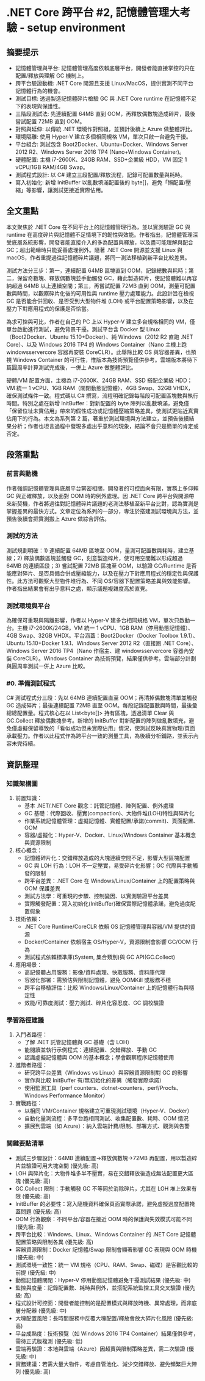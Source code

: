 # .NET Core 跨平台 #2, 記憶體管理大考驗 - setup environment

## 摘要提示
- 記憶體管理與平台: 記憶體管理高度依賴底層平台，開發者能直接掌控的只在配置/釋放與理解 GC 機制上。
- 跨平台驗證動機: .NET Core 開源且支援 Linux/MacOS，提供實測不同平台記憶體行為的機會。
- 測試目標: 透過製造記憶體碎片檢驗 GC 與 .NET Core runtime 在記憶體不足下的表現與保護性。
- 三階段測試法: 先連續配置 64MB 直到 OOM，再釋放偶數塊造成碎片，最後嘗試配置 72MB 直到 OOM。
- 對照與延伸: 以傳統 .NET 環境作對照組，並預計後續上 Azure 做整體評比。
- 環境隔離: 使用 Hyper‑V 建立多個相同規格 VM，單次只啟一台避免干擾。
- 平台組合: 測試包含 Boot2Docker、Ubuntu+Docker、Windows Server 2012 R2、Windows Server 2016 TP4 (Nano+Windows Container)。
- 硬體配置: 主機 i7-2600K、24GB RAM、SSD+企業級 HDD，VM 固定 1 vCPU/1GB RAM/4GB Swap。
- 測試程式設計: 以 C# 建立三段配置/釋放流程，記錄可配置數量與耗時。
- 寫入初始化: 新增 InitBuffer 以亂數填滿配置後的 byte[]，避免「懶配置/壓縮」等影響，讓測試更接近實際佔用。

## 全文重點
本文聚焦於 .NET Core 在不同平台上的記憶體管理行為，並以實測驗證 GC 與 runtime 在高度碎片與記憶體不足情境下的韌性與效能。作者指出，記憶體管理深受底層系統影響，開發者能直接介入的多為配置與釋放，以及盡可能理解與配合 GC；超出範疇時只能妥善處理例外。隨著 .NET Core 開源並支援 Linux 與 macOS，作者重提過往記憶體碎片議題，將同一測法移植到新平台比較差異。

測試方法分三步：第一，連續配置 64MB 區塊直到 OOM，記錄總數與耗時；第二，保留奇數塊、釋放偶數塊並手動觸發 GC，藉此製造碎片，使記憶體難以再容納超過 64MB 以上連續空間；第三，再嘗試配置 72MB 直到 OOM，測量可配置數與時間，以觀察碎片化後的可用性與 runtime 壓力處理能力。此設計旨在檢視 GC 是否能合併回收、是否受到大型物件堆 (LOH) 或平台配置策略影響，以及在壓力下對應用程式的保護是否恰當。

為求可控與可比，作者在自己的 PC 上以 Hyper‑V 建立多台規格相同的 VM，僅單台啟動進行測試，避免背景干擾。測試平台含 Docker 型 Linux（Boot2Docker、Ubuntu 15.10+Docker）、純 Windows（2012 R2 直跑 .NET Core）、以及 Windows 2016 TP4 的 Windows Container（Nano 主機上跑 windowsservercore 容器再安裝 CoreCLR）。此舉除比較 OS 與容器差異，也預視 Windows Container 的可行性，惟版本為技術預覽僅供參考。雲端版本將待下篇圓周率計算測試完成後，一併上 Azure 做整體評比。

硬體/VM 配置方面，主機為 i7-2600K、24GB RAM、SSD 搭配企業級 HDD；VM 統一 1 vCPU、1GB RAM（關閉動態記憶體）、4GB Swap、32GB VHDX，確保測試條件一致。程式碼以 C# 撰寫，流程明確記錄每階段可配置區塊數與執行時間。特別之處在新增 InitBuffer：對新配置的 byte 陣列以亂數填滿，避免僅「保留位址未實佔用」帶來的假性成功或記憶體壓縮策略差異，使測試更貼近真實佔用下的行為。本文為系列第 2 篇，著重於測試環境與方法建立，並預告後續結果分析；作者也坦言過程中發現多處出乎意料的現象，結論不會只是簡單的肯定或否定。

## 段落重點
### 前言與動機
作者強調記憶體管理與底層平台緊密相關，開發者的可控面向有限，實務上多仰賴 GC 與正確釋放，以及面對 OOM 時的例外處理。因 .NET Core 跨平台與開源帶來新契機，作者將過往對記憶體碎片議題的老測法移植至新平台比對，認為實測是掌握差異的最快方式。文章定位為系列的一部分，專注於搭建測試環境與方法，並預告後續會把實測搬上 Azure 做綜合評估。

### 測試的方法
測試規劃明確：1) 連續配置 64MB 區塊至 OOM，量測可配置數與耗時，建立基線；2) 釋放偶數區塊並觸發 GC，刻意製造碎片，使可用空間難以形成超過 64MB 的連續區段；3) 嘗試配置 72MB 區塊至 OOM，以驗證 GC/Runtime 是否能應對碎片、是否具備合併或壓縮能力，以及在壓力下對應用程式的穩定性與保護性。此方法可觀察大型物件堆行為、不同 OS/容器下配置策略差異與效能影響。作者指出結果會有出乎意料之處，顯示議題複雜度高於直覺。

### 測試環境與平台
為確保可重現與隔離影響，作者以 Hyper‑V 建多台相同規格 VM，單次只啟動一台。主機 i7-2600K/24GB，VM 統一 1 vCPU、1GB RAM（停用動態記憶體）、4GB Swap、32GB VHDX。平台涵蓋：Boot2Docker（Docker Toolbox 1.9.1）、Ubuntu 15.10+Docker 1.9.1、Windows Server 2012 R2（直接跑 .NET Core）、Windows Server 2016 TP4（Nano 作宿主、建 windowsservercore 容器內安裝 CoreCLR）。Windows Container 為技術預覽，結果僅供參考。雲端部分計劃與圓周率測試一併上 Azure 比較。

### #0. 準備測試程式
C# 測試程式分三段：先以 64MB 連續配置直至 OOM；再清掉偶數塊清單並觸發 GC 造成碎片；最後連續配置 72MB 直至 OOM。每段記錄配置數與時間，最後彙總總配置量。程式核心在以 List<byte[]> 持有區塊，透過清單 Clear 與 GC.Collect 釋放偶數塊參考。新增的 InitBuffer 對新配置的陣列做亂數填充，避免僅虛擬保留導致的「看似成功但未實際佔用」情況，使測試反映真實物理/頁面承載壓力。作者以此程式作為跨平台一致的測量工具，為後續分析鋪路，並表示內容未完待續。

## 資訊整理

### 知識架構圖
1. 前置知識：
   - 基本 .NET/.NET Core 觀念：託管記憶體、陣列配置、例外處理
   - GC 基礎：代際回收、壓實(compaction)、大物件堆(LOH)特性與碎片化
   - 作業系統記憶體管理：虛擬記憶體、實體配置/承諾(commit)、頁面配置、OOM
   - 容器/虛擬化：Hyper-V、Docker、Linux/Windows Container 基本概念與資源限制
2. 核心概念：
   - 記憶體碎片化：交錯釋放造成的大塊連續空間不足，影響大型區塊配置
   - GC 與 LOH 行為：LOH 不一定壓實，易受碎片化影響；GC 代際與手動觸發的限制
   - 跨平台差異：.NET Core 在 Windows/Linux/Container 上的配置策略與 OOM 保護差異
   - 測試方法學：可重現的步驟、控制變因、以實測驗證平台差異
   - 實際觸發配置：寫入初始化(InitBuffer)確保實際記憶體承諾，避免過度配置假象
3. 技術依賴：
   - .NET Core Runtime/CoreCLR 依賴 OS 記憶體管理與容器/VM 提供的資源
   - Docker/Container 依賴宿主 OS/Hyper-V，資源限制會影響 GC/OOM 行為
   - 測試程式依賴標準庫(System, 集合類別)與 GC API(GC.Collect)
4. 應用場景：
   - 高記憶體占用服務：影像/資料處理、快取服務、資料庫代理
   - 容器化部署：需預估與限制記憶體，避免 OOMKill 或服務不穩
   - 跨平台移植評估：比較 Windows/Linux/Container 上的記憶體行為與穩定性
   - 效能/可靠度測試：壓力測試、碎片化容忍度、GC 調校驗證

### 學習路徑建議
1. 入門者路徑：
   - 了解 .NET 託管記憶體與 GC 基礎（含 LOH）
   - 能閱讀並執行示例程式：連續配置、交錯釋放、手動 GC
   - 認識虛擬記憶體與 OOM 的基本概念；學會觀察程序記憶體使用
2. 進階者路徑：
   - 研究跨平台差異（Windows vs Linux）與容器資源限制對 GC 的影響
   - 實作與比較 InitBuffer 有/無初始化的差異（觸發實際承諾）
   - 使用監測工具（perf counters、dotnet-counters、perf/Procfs、Windows Performance Monitor）
3. 實戰路徑：
   - 以相同 VM/Container 規格建立可重現測試環境（Hyper-V、Docker）
   - 自動化量測流程：多平台跑相同測試、收集配置數、耗時、OOM 情況
   - 擴展到雲端（如 Azure）：納入雲端計費/限制、部署方式、觀測與告警

### 關鍵要點清單
- 測試三步驟設計：64MB 連續配置→釋放偶數塊→72MB 再配置，用以製造碎片並驗證可用大塊空間 (優先級: 高)
- LOH 與碎片化：大物件堆多半不壓實，易在交錯釋放後造成無法配置更大區塊 (優先級: 高)
- GC.Collect 限制：手動觸發 GC 不等同於消除碎片，尤其在 LOH 堆上效果有限 (優先級: 高)
- InitBuffer 的必要性：寫入隨機資料確保頁面實際承諾，避免虛擬過度配置掩蓋問題 (優先級: 高)
- OOM 行為觀察：不同平台/容器在接近 OOM 時的保護與失效模式可能不同 (優先級: 高)
- 跨平台比較：Windows、Linux、Windows Container 的 .NET Core 記憶體配置策略與限制各異 (優先級: 高)
- 容器資源限制：Docker 記憶體/Swap 限制會顯著影響 GC 表現與 OOM 時機 (優先級: 中)
- 測試環境一致性：統一 VM 規格（CPU、RAM、Swap、磁碟）是客觀比較的前提 (優先級: 中)
- 動態記憶體關閉：Hyper-V 停用動態記憶體避免干擾測試結果 (優先級: 中)
- 監控與度量：記錄配置數、耗時與例外，並搭配系統監控工具交叉驗證 (優先級: 高)
- 程式設計可控面：開發者能控制的是配置模式與釋放時機、異常處理，而非底層分配器 (優先級: 中)
- 大塊配置風險：長時間服務中反覆大塊配置/釋放會放大碎片化風險 (優先級: 高)
- 平台成熟度：技術預覽（如 Windows 2016 TP4 Container）結果僅供參考，需待正式版複測 (優先級: 低)
- 雲端再驗證：本地與雲端（Azure）因超賣與限制策略差異，需二次驗證 (優先級: 中)
- 實務建議：若需大量大物件，考慮自管池化、減少交錯釋放、避免頻繁巨大陣列 (優先級: 高)
